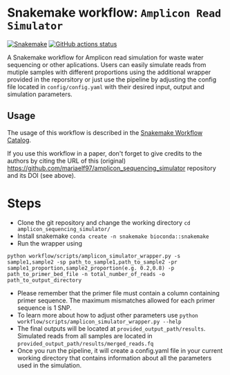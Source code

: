# Snakemake workflow: `Amplicon Read Simulator`

[![Snakemake](https://img.shields.io/badge/snakemake-≥6.3.0-brightgreen.svg)](https://snakemake.github.io)
[![GitHub actions status](https://github.com/mariaelf97/amplicon_sequencing_simulator/workflows/Tests/badge.svg?branch=main)](https://github.com/mariaelf97/amplicon_sequencing_simulator/actions?query=branch%3Amain+workflow%3ATests)


A Snakemake workflow for Amplicon read simulation for waste water sequencing or other aplications. Users can easily simulate reads from mutiple samples with different proportions using the additional wrapper provided in the reporsitory or just use the pipeline by adjusting the config file located in `config/config.yaml` with their desired input, output and simulation parameters.


## Usage

The usage of this workflow is described in the [Snakemake Workflow Catalog](https://snakemake.github.io/snakemake-workflow-catalog/?usage=<owner>%2F<repo>).

If you use this workflow in a paper, don't forget to give credits to the authors by citing the URL of this (original) <https://github.com/mariaelf97/amplicon_sequencing_simulator> repository and its DOI (see above).

# Steps
* Clone the git repository and change the working directory `cd amplicon_sequencing_simulator/`
* Install snakemake `conda create -n snakemake bioconda::snakemake`
* Run the wrapper using
 ```
 python workflow/scripts/amplicon_simulator_wrapper.py -s sample1,sample2 -sp path_to_sample1,path_to_sample2 -pr sample1_proportion,sample2_proportion(e.g. 0.2,0.8) -p path_to_primer_bed_file -n total_number_of_reads -o path_to_output_directory
 ```
* Please remember that the primer file must contain a column containing primer sequence. The maximum mismatches allowed for each primer sequence is 1 SNP.
* To learn more about how to adjust other parameters use `python workflow/scripts/amplicon_simulator_wrapper.py --help`
* The final outputs will be located at `provided_output_path/results`. Simulated reads from all samples are located in `provided_output_path/results/merged_reads.fq`
* Once you run the pipeline, it will create a config.yaml file in your current working directory that contains information about all the parameters used in the simulation.
